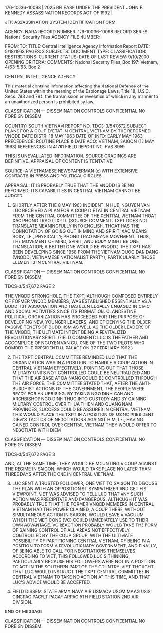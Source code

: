 176-10036-10098 | 2025 RELEASE UNDER THE PRESIDENT JOHN F. KENNEDY ASSASSINATION RECORDS ACT OF 1992 |

JFK ASSASSINATION SYSTEM
IDENTIFICATION FORM

AGENCY: NARA
RECORD NUMBER: 176-10036-10098
RECORD SERIES: National Security Files
AGENCY FILE NUMBER:

FROM:
TO:
TITLE: Central Intelligence Agency Information Report
DATE: 5/18/1963
PAGES: 3
SUBJECTS:
DOCUMENT TYPE:
CLASSIFICATION:
RESTRICTIONS:
CURRENT STATUS:
DATE OF LAST REVIEW: 9/10/2000
OPENING CRITERIA:
COMMENTS: National Security Files, Box 197: Vietnam, 4/63-5/63. Box 2

CENTRAL INTELLIGENCE AGENCY

This material contains information affecting the National Defense of the United States within the meaning of the Espionage Laws, Title 18, U.S.C. Secs. 793 and 794, the transmission or revelation of which in any manner to an unauthorized person is prohibited by law.

CLASSIFICATION — DISSEMINATION CONTROLS
CONFIDENTIAL
NO FOREIGN DISSEM

COUNTRY: SOUTH VIETNAM
REPORT NO. TDCS-3/547,672
SUBJECT: PLANS FOR A COUP D'ETAT IN CENTRAL VIETNAM BY THE REFORMED VNQDD
DATE DISTR: 18 MAY 1963
DATE OF INFO: EARLY MAY 1963
PRECEDENCE: ROUTINE
PLACE & DATE ACQ: VIETNAM, SAIGON (13 MAY 1963)
REFERENCES: IN 41761
FIELD REPORT NO. FVS 8959

THIS IS UNEVALUATED INFORMATION. SOURCE GRADINGS ARE DEFINITIVE. APPRAISAL OF CONTENT IS TENTATIVE.

SOURCE: A VIETNAMESE NEWSPAPERMAN (c) WITH EXTENSIVE CONTACTS IN PRESS AND POLITICAL CIRCLES.

APPRAISAL: IT IS PROBABLY TRUE THAT THE VNQDD IS BEING REFORMED; ITS CAPABILITIES IN CENTRAL VIETNAM CANNOT BE JUDGED.

1. SHORTLY AFTER THE 8 MAY 1963 INCIDENT IN HUE, NGUYEN VAN LUC RECEIVED A PLAN FOR A COUP D'ETAT IN CENTRAL VIETNAM FROM THE CENTRAL COMMITTEE OF THE CENTRAL VIETNAM THOAT XAC PHONG TRAO (TXPT). (SOURCE COMMENT: TXPT DOES NOT TRANSLATE MEANINGFULLY INTO ENGLISH. THOAT HAS THE CONNOTATION OF GOING OUT IN MIND AND SPIRIT; XAC MEANS BODY, I.E., PHYSICALLY; PHONG TRAO MEANS MOVEMENT. THUS, THE MOVEMENT OF MIND, SPIRIT, AND BODY MIGHT BE ONE TRANSLATION; A BETTER ONE WOULD BE VNQDD.) THE TXPT HAS BEEN DEVELOPING SINCE 1958 FROM THE VIETNAM QUOC DAN DANG (VNQDD; VIETNAMESE NATIONALIST PARTY), PARTICULARLY THOSE ELEMENTS IN CENTRAL VIETNAM.

CLASSIFICATION — DISSEMINATION CONTROLS
CONFIDENTIAL
NO FOREIGN DISSEM

TDCS-3/547,672
PAGE 2

THE VNQDD STRONGHOLD, THE TXPT, ALTHOUGH COMPOSED ENTIRELY OF FORMER VNQDD MEMBERS, WAS ESTABLISHED ESSENTIALLY AS A BUDDHIST ASSOCIATION AND HAS BEEN LEGALLY ENGAGED IN CIVIC AND SOCIAL ACTIVITIES SINCE ITS FORMATION. CLANDESTINE POLITICAL ORGANIZATION HAS PROCEEDED FOR THE PURPOSE OF DEVELOPING NEW, YOUNGER LEADERS, AND OF DENYING THE OLDER PASSIVE TENETS OF BUDDHISM AS WELL AS THE OLDER LEADERS OF THE VNQDD, THE ULTIMATE INTENT BEING A REVITALIZED REVOLUTIONARY SPIRIT. (FIELD COMMENT: LUC IS THE FATHER AND ACCOMPLICE OF NGUYEN VAN CU, ONE OF THE TWO PILOTS WHO BOMBED THE PRESIDENTIAL PALACE ON 27 FEBRUARY 1962.)

2. THE TXPT CENTRAL COMMITTEE REMINDED LUC THAT THE ORGANIZATION WAS IN A POSITION TO HANDLE A COUP ACTION IN CENTRAL VIETNAM EFFECTIVELY, POINTING OUT THAT THOSE MILITARY UNITS NOT CONTROLLED COULD BE NEUTRALIZED AND THAT THE AIR BASE AT DA NANG COULD BE CONTROLLED THROUGH THE AIR FORCE. THE COMMITTEE STATED THAT, AFTER THE ANTI-BUDDHIST ACTIONS OF THE GOVERNMENT, THE PEOPLE WERE READY FOR AN UPRISING. BY TAKING NGO DINH CAN AND ARCHBISHOP NGO DINH THUC INTO CUSTODY AND BY GAINING MILITARY CONTROL OVER THUA THIEN AND QUANG NAM PROVINCES, SUCCESS COULD BE ASSURED IN CENTRAL VIETNAM. THIS WOULD PLACE THE TXPT IN A POSITION OF USING PRESIDENT DIEM'S TACTICS OF NEGOTIATIONS AGAINST HIM, I.E., HAVING GAINED CONTROL OVER CENTRAL VIETNAM THEY WOULD OFFER TO NEGOTIATE WITH DIEM.

CLASSIFICATION — DISSEMINATION CONTROLS
CONFIDENTIAL
NO FOREIGN DISSEM

TDCS-3/547,672
PAGE 3

AND, AT THE SAME TIME, THEY WOULD BE MOUNTING A COUP AGAINST THE REGIME IN SAIGON, WHICH WOULD TAKE PLACE NO LATER THAN THREE DAYS AFTER THE ONE IN CENTRAL VIETNAM.

3. LUC SENT A TRUSTED FOLLOWER, ONE VIET TO SAIGON TO DISCUSS THE PLAN WITH AN OPPOSITIONIST SYMPATHIZER AND GET HIS VIEWPOINT. VIET WAS ADVISED TO TELL LUC THAT ANY SUCH ACTION WAS PRECIPITATE AND DANGEROUS. ALTHOUGH IT WAS PROBABLY TRUE THAT THE FORMER VNQDD MEMBERS IN CENTRAL VIETNAM HAD THE POWER CLAIMED, A COUP THERE, WITHOUT SIMULTANEOUS ACTION IN SAIGON, WOULD LEAVE A VACUUM WHICH THE VIET CONG (VC) COULD IMMEDIATELY USE TO THEIR OWN ADVANTAGE. VC REACTION PROBABLY WOULD TAKE THE FORM OF GAINING CONTROL OF ALL AREAS NOT EFFECTIVELY CONTROLLED BY THE COUP GROUP, WITH THE ULTIMATE POSSIBILITY OF PARTITIONING CENTRAL VIETNAM, OF BEING IN A POSITION TO FORM A REVOLUTIONARY GOVERNMENT, AND FINALLY, OF BEING ABLE TO CALL FOR NEGOTIATIONS THEMSELVES. ACCORDING TO VIET, THIS FOLLOWED LUC'S THINKING, PARTICULARLY BECAUSE HIS FOLLOWERS WERE NOT IN A POSITION TO ACT IN THE SOUTHERN PART OF THE COUNTRY. VIET THOUGHT THAT LUC WOULD INSTRUCT THE TXPT CENTRAL COMMITTEE IN CENTRAL VIETNAM TO TAKE NO ACTION AT THIS TIME, AND THAT LUC'S ADVICE WOULD BE ACCEPTED.

4. FIELD DISSEM: STATE ARMY NAVY AIR USMACV USOM MAAG USIS CINCPAC PACFLT PACAF ARPAC 9TH FIELD STATION 2ND AIR DIVISION.

END OF MESSAGE

CLASSIFICATION — DISSEMINATION CONTROLS
CONFIDENTIAL
NO FOREIGN DISSEM
